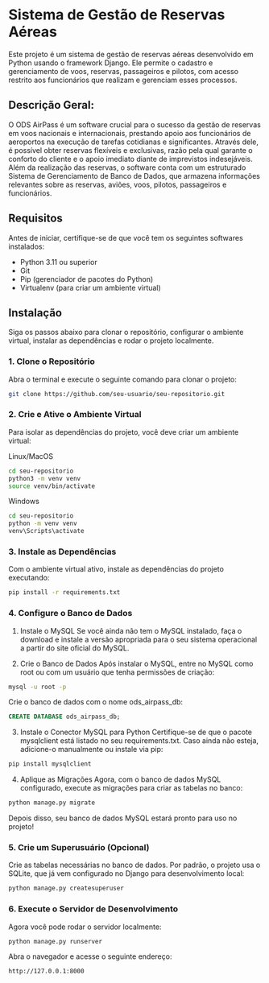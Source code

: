 # Sistema de Gestão de Reservas Aéreas

Este projeto é um sistema de gestão de reservas aéreas desenvolvido em Python usando o framework Django. Ele permite o cadastro e gerenciamento de voos, reservas, passageiros e pilotos, com acesso restrito aos funcionários que realizam e gerenciam esses processos.

## Descrição Geral: 
O ODS AirPass é um software crucial para o sucesso da gestão de reservas em voos nacionais e internacionais, prestando apoio aos funcionários de aeroportos na execução de tarefas cotidianas e significantes. Através dele, é possível obter reservas flexíveis e exclusivas, razão pela qual garante o conforto do cliente e o apoio imediato diante de imprevistos indesejáveis. Além da realização das reservas, o software conta com um estruturado Sistema de Gerenciamento de Banco de Dados, que armazena informações relevantes sobre as reservas, aviões, voos, pilotos, passageiros e funcionários.


## Requisitos

Antes de iniciar, certifique-se de que você tem os seguintes softwares instalados:

- Python 3.11 ou superior
- Git
- Pip (gerenciador de pacotes do Python)
- Virtualenv (para criar um ambiente virtual)

## Instalação

Siga os passos abaixo para clonar o repositório, configurar o ambiente virtual, instalar as dependências e rodar o projeto localmente.

### 1. Clone o Repositório

Abra o terminal e execute o seguinte comando para clonar o projeto:

```bash
git clone https://github.com/seu-usuario/seu-repositorio.git
```

### 2. Crie e Ative o Ambiente Virtual

Para isolar as dependências do projeto, você deve criar um ambiente virtual:

Linux/MacOS
```bash
cd seu-repositorio
python3 -m venv venv
source venv/bin/activate
```


Windows
```bash
cd seu-repositorio
python -m venv venv
venv\Scripts\activate
```

### 3.  Instale as Dependências

Com o ambiente virtual ativo, instale as dependências do projeto executando:

```bash
pip install -r requirements.txt
```

### 4.  Configure o Banco de Dados

1. Instale o MySQL
Se você ainda não tem o MySQL instalado, faça o download e instale a versão apropriada para o seu sistema operacional a partir do site oficial do MySQL.

2. Crie o Banco de Dados
Após instalar o MySQL, entre no MySQL como root ou com um usuário que tenha permissões de criação:

```bash
mysql -u root -p
```
Crie o banco de dados com o nome ods_airpass_db:

```sql
CREATE DATABASE ods_airpass_db;
```
3. Instale o Conector MySQL para Python
Certifique-se de que o pacote mysqlclient está listado no seu requirements.txt. Caso ainda não esteja, adicione-o manualmente ou instale via pip:

```bash
pip install mysqlclient
```
4. Aplique as Migrações
Agora, com o banco de dados MySQL configurado, execute as migrações para criar as tabelas no banco:

```bash
python manage.py migrate
```
Depois disso, seu banco de dados MySQL estará pronto para uso no projeto!

### 5.  Crie um Superusuário (Opcional)

Crie as tabelas necessárias no banco de dados. Por padrão, o projeto usa o SQLite, que já vem configurado no Django para desenvolvimento local:

```bash
python manage.py createsuperuser
```
### 6.  Execute o Servidor de Desenvolvimento
Agora você pode rodar o servidor localmente:


```bash
python manage.py runserver
```

Abra o navegador e acesse o seguinte endereço:

```bash
http://127.0.0.1:8000
```
